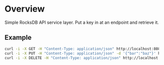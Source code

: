 # Overview

Simple RocksDB API service layer. Put a key in at an endpoint and retrieve it.

## Example

```bash
curl -i -X GET -H "Content-Type: application/json" http://localhost:8080/api/foo
curl -i -X PUT -H "Content-Type: application/json" -d '{"bar":"baz"}' http://localhost:8080/api/foo
curl -i -X DELETE -H "Content-Type: application/json" http://localhost:8080/api/foo
```
